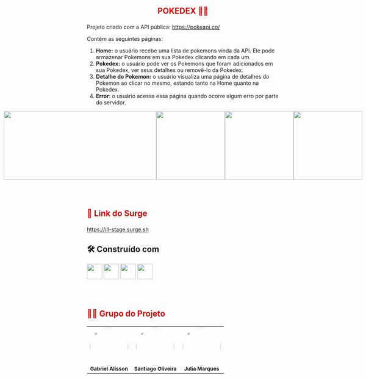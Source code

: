 <h2 align="center">
    <br>
    <p align="center" style="color: #D30404; font-weight: bold;">POKEDEX 🐱‍💻
<p>
</h2>

Projeto criado com a API pública: https://pokeapi.co/

Contém as seguintes páginas:

1. **Home:** o usuário recebe uma lista de pokemons vinda da API. Ele pode armazenar Pokemons em sua Pokedex clicando em cada um.
2. **Pokedex:** o usuário pode ver os Pokemons que foram adicionados em sua Pokedex, ver seus detalhes ou removê-lo da Pokedex.
3. **Detalhe do Pokemon:** o usuário visualiza uma página de detalhes do Pokemon ao clicar no mesmo, estando tanto na Home quanto na Pokedex.
4. **Error**: o usuário acessa essa página quando ocorre algum erro por parte do servidor. 

<p align="center" style="display: flex; align-items: flex-start; justify-content: center;">
     <img src="https://user-images.githubusercontent.com/102561587/189452182-585c72d5-a5ce-4703-9d8c-8291bf7ee870.png" width="400px" height="180px">
     <img src="https://user-images.githubusercontent.com/102561587/189453830-6d2a8908-212e-4aba-be65-b11968215c47.png" height="180px">
     <img src="https://user-images.githubusercontent.com/102561587/189453865-5db49b5f-837e-4ba6-926c-edb766a1629a.png" height="180px">
     <img src="https://user-images.githubusercontent.com/102561587/189453929-b967c1e1-2c2f-40b6-a89a-3c245d810307.png" height="180px">


<h2>
    <br>
    <p style="color: #D30404; font-weight: bold;">🔗 Link do Surge</p>
</h2>

https://ill-stage.surge.sh

## 🛠️ Construído com

<p>
<img witdh="40px" height="40px" src="https://user-images.githubusercontent.com/98292838/163856484-18282144-9061-42ee-9691-66c6454b362f.png">
<!-- git -->
<img witdh="40px" height="40px" src="https://user-images.githubusercontent.com/98292838/163856370-844eb1b7-11f6-48cd-abec-21c1da4b38b4.png">
<!-- html -->
<img witdh="40px" height="40px" src="https://user-images.githubusercontent.com/98292838/163856535-00dbc8fe-e415-4fa3-8d81-50975fb8839c.png">
<!-- css -->
<img witdh="40px" height="40px" src="https://user-images.githubusercontent.com/98292838/163856432-c20873d2-9b31-412e-92e9-a1f6c609b40c.png">
<!-- javascript -->
</p>

<h2>
    <br>
    <p style="color: #D30404; font-weight: bold;">👨‍💻 Grupo do Projeto</p>
</h2>

<table>
  <tr>
    <td align="center"><a href="https://github.com/gans92"><img style="border-radius: 50%;" src="https://unavatar.io/github/gans92" width="100px;" alt=""/><br /><sub><b>Gabriel Alisson</b></sub></a><br /></td>    
    <td align="center"><a href="https://github.com/SantiagoOliveira22"><img style="border-radius: 50%;" src="https://unavatar.io/github/SantiagoOliveira22" width="100px;" alt=""/><br /><sub><b>Santiago Oliveira</b></sub></a><br /></td> 
    <td align="center"><a href="https://github.com/ju-marques"><img style="border-radius: 50%;" src="https://unavatar.io/github/ju-marques" width="100px;" alt=""/><br /><sub><b>Julia Marques</b></sub></a><br /></td> 
  </tr>
</table>

<br>
